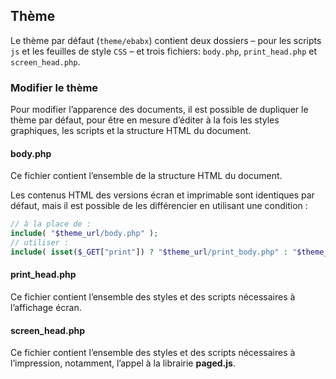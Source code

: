 ## Thème

Le thème par défaut (`theme/ebabx`) contient deux dossiers – pour les scripts `js` et les feuilles de style `CSS` – et trois fichiers: `body.php`, `print_head.php` et `screen_head.php`.

### Modifier le thème

Pour modifier l’apparence des documents, il est possible de dupliquer le thème par défaut, pour être en mesure d’éditer à la fois les styles graphiques, les scripts et la structure HTML du document.

#### body.php

Ce fichier contient l’ensemble de la structure HTML du document.

Les contenus HTML des versions écran et imprimable sont identiques par défaut, mais il est possible de les différencier en utilisant une condition :
```php
// à la place de :
include( "$theme_url/body.php" );
// utiliser :
include( isset($_GET["print"]) ? "$theme_url/print_body.php" : "$theme_url/screen_body.php");
```

#### print_head.php

Ce fichier contient l’ensemble des styles et des scripts nécessaires à l’affichage écran.

#### screen_head.php

Ce fichier contient l’ensemble des styles et des scripts nécessaires à l’impression, notamment, l’appel à la librairie __paged.js__.